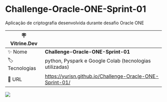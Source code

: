 # Challenge-Oracle-ONE-Sprint-01

Aplicação de criptografia desenvolvida durante desafio Oracle ONE

| :placard: Vitrine.Dev |     |
| -------------  | --- |
| :sparkles: Nome        | **Challenge-Oracle-ONE-Sprint-01**
| :label: Tecnologias | python, Pyspark e Google Colab (tecnologias utilizadas)
| :rocket: URL         | https://yurisn.github.io/Challenge-Oracle-ONE-Sprint-01/

<!-- Inserir imagem com a #vitrinedev ao final do link -->
![](https://thumbs.dreamstime.com/b/rede-avançada-da-criptografia-83775194.jpg#vitrinedev)
